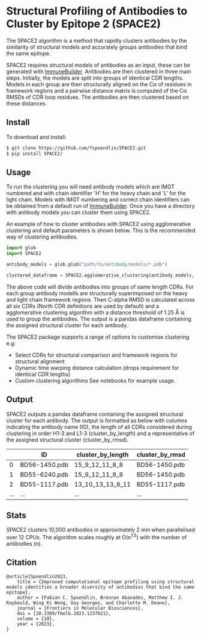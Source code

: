 # Structural Profiling of Antibodies to Cluster by Epitope 2 (SPACE2)

The SPACE2 algorithm is a method that rapidly clusters antibodies by the similarity of structural models and accurately groups antibodies that bind the same epitope.

SPACE2 requires structural models of antibodies as an input, these can be generated with <a href="https://github.com/brennanaba/ImmuneBuilder">ImmuneBuilder</a>. Antibodies are then clustered in three main steps. Initially, the models are split into groups of identical CDR lengths. Models in each group are then structurally aligned on the Cα of residues in framework regions and a pairwise distance matrix is computed of the Cα RMSDs of CDR loop residues. The antibodies are then clustered based on these distances.

## Install

To download and install:

```bash
$ git clone https://github.com/fspoendlin/SPACE2.git
$ pip install SPACE2/
```

## Usage

To run the clustering you will need antibody models which are IMGT numbered and with chain identifier 'H' for the heavy chain and 'L' for the light chain. Models with IMGT numbering and correct chain identifiers can be obtained from a default run of <a href="https://github.com/brennanaba/ImmuneBuilder">ImmuneBuilder</a>. Once you have a directory with antibody models you can cluster them using SPACE2. 

An example of how to cluster antibodies with SPACE2 using agglomerative clustering and default parameters is shown below. This is the recommended way of clustering antibodies.

```python
import glob
import SPACE2

antibody_models = glob.glob("path/to/antibody/models/*.pdb")

clustered_dataframe = SPACE2.agglomerative_clustering(antibody_models, cutoff=1.25, n_jobs=-1)
```

The above code will divide antibodies into groups of same length CDRs. For each group antibody modells are structurally superimposed on the heavy and light chain framework regions. Then C-alpha RMSD is calculated across all six CDRs (North CDR definitions are used by default) and a agglomerative clustering algorithm with a distance threshold of 1.25 Å is used to group the antibodies. The output is a pandas dataframe containing the assigned structural cluster for each antibody.

The SPACE2 package supports a range of options to customise clustering e.g:
* Select CDRs for structural comparison and framework regions for structural alignment
* Dynamic time warping distance calculation (drops requirement for identical CDR lengths)
* Custom clustering algorithms 
See notebooks for example usage.

## Output

SPACE2 outputs a pandas dataframe containing the assigned structural cluster for each antibody. The output is formatted as below with columns indicating the antibody name (ID), the length of all CDRs considered during clustering in order H1-3 and L1-3 (cluster_by_length) and a representative of the assigned structural cluster (cluster_by_rmsd). 

<div align="center">

| | ID | cluster_by_length | cluster_by_rmsd |
| --- | --- | --- | --- |
| 0 | BD56-1450.pdb | 15_9_12_11_8_8 | BD56-1450.pdb |
| 1 | BD55-6240.pdb | 15_9_12_11_8_8 | BD56-1450.pdb |
| 2 | BD55-1117.pdb | 13_10_13_13_8_11 | BD55-1117.pdb |
| ... | ... | ... | ... |
 
</div>

## Stats

SPACE2 clusters 10,000 antibodies in approximately 2 min when parallelised over 12 CPUs. The algorithm scales roughly
at O(n<sup>1.5</sup>) with the number of antibodies (n). 

## Citation

```
@article{Spoendlin2023,
	title = {Improved computational epitope profiling using structural models identifies a broader diversity of antibodies that bind the same epitope},
	author = {Fabian C. Spoendlin, Brennan Abanades, Matthew I. J. Raybould, Wing Ki Wong, Guy Georges, and Charlotte M. Deane},
	journal = {Frontiers in Molecular Biosciences},
	doi = {10.3389/fmolb.2023.1237621},
	volume = {10},
	year = {2023},
}
```

